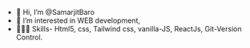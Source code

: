 - 👋 Hi, I’m @SamarjitBaro
- 👀 I’m interested in WEB development,
- 🧑🏻‍💻 Skills- Html5, css, Tailwind css, vanilla-JS, ReactJs, Git-Version Control.




